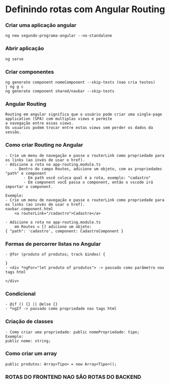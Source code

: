 # Definindo rotas com Angular Routing

### Criar uma aplicação angular
    ng new segundo-programa-angular --no-standalone

### Abrir aplicação
    ng serve

### Criar componentes
    ng generate component nomeComponent --skip-tests (nao cria testes)     | ng g c
    ng generate component shared/navbar --skip-tests

### Angular Routing
    Routing em angular significa que o usuário pode criar uma single-page application (SPA) com multiplas views e permite
    a navegação entre essas views.
    Os usuarios podem trocar entre estas views sem perder os dados da sessão.

### Como criar Routing no Angular
    - Crie um menu de navegação e passe o routerLink como propriedade para os links (ao invés de usar o href).
    - Adicione a rota no app-routing.module.ts
        - Dentro do campo Routes, adicione um objeto, com as propriedades "path" e component
            - Em path você coloca qual é a rota, exemplo: "cadastro"
            - Em component vocÊ passa o component, então o vscode irá importar o component.
    
    Exemplo:
    - Crie um menu de navegação e passe o routerLink como propriedade para os links (ao invés de usar o href).
    navbar.component.html
        <a routerLink="/cadastro">Cadastro</a>

    - Adicione a rota no app-routing.module.ts
        em Routes = [] adicione um objeto:
    { "path": 'cadastro', component: CadastroComponent }

### Formas de percorrer listas no Angular
    - @for (produto of produtos; track $index) {

    }
    - <div *ngFor="let produto of produtos"> -> passado como parâmetro nas tags html

    </div>

### Condicional
    - @if () {} || @else {}
    - *ngIf -> passado como propriedade nas tags html
    
### Criação de classes
    - Como criar uma propriedade: public nomePropriedade: tipo;
    Exemplo:
    public nome: string;
### Como criar um array 
    public produtos: Array<Tipo> = new Array<Tipo>();

### ROTAS DO FRONTEND NAO SÃO ROTAS DO BACKEND